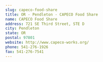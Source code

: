 ```yaml
---
slug: capeco-food-share
title: OR - Pendleton - CAPECO Food Share
name: CAPECO Food Share
address: 721 SE Third Street, STE D
city: Pendleton
state: OR
postal: 97801
website: http://www.capeco-works.org/
phone: 541-276-1926
fax: 541-276-7541
---
```

